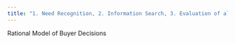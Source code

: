 ```yaml
---
title: "1. Need Recognition, 2. Information Search, 3. Evaluation of alternatives, 4. Purchases, 5. Post purchase evaluation"
---
```

Rational Model of Buyer Decisions

